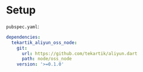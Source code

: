 # Setup

`pubspec.yaml`:

```yaml
dependencies:
  tekartik_aliyun_oss_node:
    git:
      url: https://github.com/tekartik/aliyun.dart
      path: node/oss_node
    version: '>=0.1.0'
```
